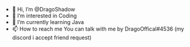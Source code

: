 - 👋 Hi, I’m @DragoShadow
- 👀 I’m interested in Coding 
- 🌱 I’m currently learning Java
- 📫 How to reach me You can talk with me by DragoOffical#4536 (my discord i accept friend request)

<!---
DragoShadow/DragoShadow is a ✨ special ✨ repository because its `README.md` (this file) appears on your GitHub profile.
You can click the Preview link to take a look at your changes.
--->
